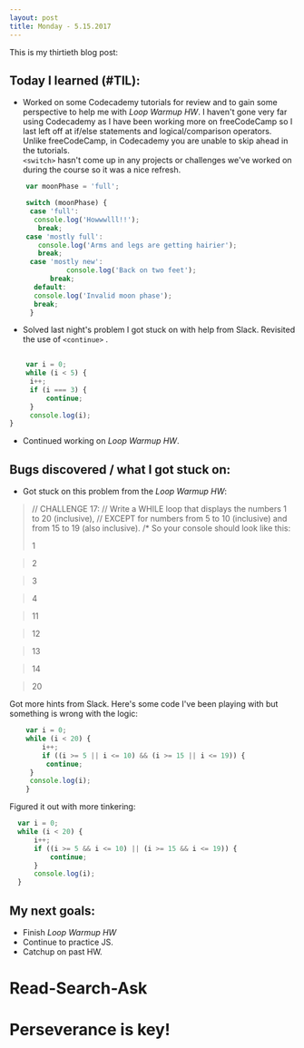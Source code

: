 ```yaml
---
layout: post
title: Monday - 5.15.2017 
---
```


This is my thirtieth blog post:


## Today I learned (#TIL):   

- Worked on some Codecademy tutorials for review and to gain some perspective to help me with _Loop Warmup HW_.  I haven't gone very far using Codecademy as I have been working more on freeCodeCamp so I last left off at if/else statements and logical/comparison operators.  Unlike freeCodeCamp, in Codecademy you are unable to skip ahead in the tutorials.  
`<switch>` hasn't come up in any projects or challenges we've worked on during the course so it was a nice refresh.  

```javascript
    var moonPhase = 'full';

    switch (moonPhase) {
     case 'full':
      console.log('Howwwlll!!');
       break;
    case 'mostly full':
       console.log('Arms and legs are getting hairier');
       break;
     case 'mostly new':
              console.log('Back on two feet');
          break;
      default:
      console.log('Invalid moon phase');
      break;
     }
```

- Solved last night's problem I got stuck on with help from Slack.  Revisited the use of `<continue>` .  

```javascript
  
    var i = 0;
    while (i < 5) {
     i++;
     if (i === 3) {
         continue;
     }
     console.log(i);
}
```

- Continued working on _Loop Warmup HW_.  



## Bugs discovered / what I got stuck on:

- Got stuck on this problem from the _Loop Warmup HW_:

>// CHALLENGE 17:
>// Write a WHILE loop that displays the numbers 1 to 20 (inclusive),
>// EXCEPT for numbers from 5 to 10 (inclusive) and from 15 to 19 (also inclusive).
>/* So your console should look like this:
>
>1 

>2

>3

>4 

>11

>12 

>13

>14

>20

Got more hints from Slack.  Here's some code I've been playing with but something is wrong with the logic:

```javascript
    var i = 0;
    while (i < 20) {
        i++;
        if ((i >= 5 || i <= 10) && (i >= 15 || i <= 19)) {
         continue;
     }
     console.log(i);
    }
```

Figured it out with more tinkering:

```javascript
  var i = 0;
  while (i < 20) {
      i++;
      if ((i >= 5 && i <= 10) || (i >= 15 && i <= 19)) {
          continue;
      }
      console.log(i);
  }
```

## My next goals:

- Finish _Loop Warmup HW_
- Continue to practice JS.  
- Catchup on past HW.

# Read-Search-Ask

# Perseverance is key!








